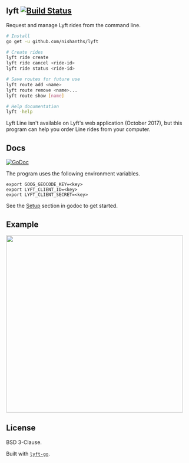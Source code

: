 ## lyft [![Build Status](https://travis-ci.org/nishanths/lyft.svg?branch=master)](https://travis-ci.org/nishanths/lyft)

Request and manage Lyft rides from the command line.

```sh
# Install
go get -u github.com/nishanths/lyft

# Create rides
lyft ride create
lyft ride cancel <ride-id>
lyft ride status <ride-id>

# Save routes for future use
lyft route add <name>
lyft route remove <name>...
lyft route show [name]

# Help documentation
lyft -help
```

Lyft Line isn't available on Lyft's web application (October 2017),
but this program can help you order Line rides from your computer.

## Docs

[![GoDoc](https://godoc.org/github.com/nishanths/lyft?status.svg)](https://godoc.org/github.com/nishanths/lyft)

The program uses the following environment variables.

```
export GOOG_GEOCODE_KEY=<key>
export LYFT_CLIENT_ID=<key>
export LYFT_CLIENT_SECRET=<key>
```

See the [Setup](https://godoc.org/github.com/nishanths/lyft#hdr-Setup)
section in godoc to get started.

## Example

<img src="https://i.imgur.com/uT0d4ln.gif" width=480>

## License

BSD 3-Clause.

Built with [`lyft-go`](https://github.com/nishanths/lyft-go).
